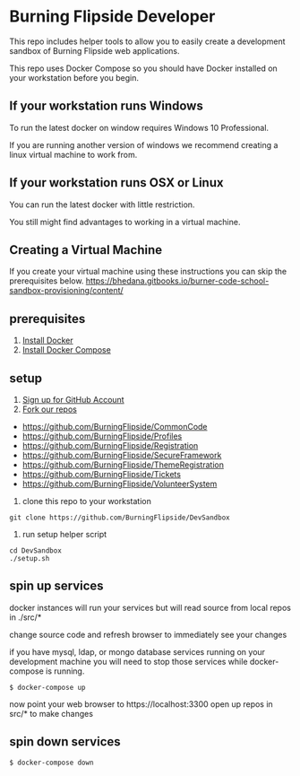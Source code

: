 # Burning Flipside Developer

This repo includes helper tools to allow you to easily create a development sandbox of Burning Flipside web applications.

This repo uses Docker Compose so you should have Docker installed on your workstation before you begin.

## If your workstation runs Windows

To run the latest docker on window requires Windows 10 Professional.

If you are running another version of windows we recommend creating a linux virtual machine to work from.

## If your workstation runs OSX or Linux

You can run the latest docker with little restriction.

You still might find advantages to working in a virtual machine.

## Creating a Virtual Machine

If you create your virtual machine using these instructions you can skip the prerequisites below.
https://bhedana.gitbooks.io/burner-code-school-sandbox-provisioning/content/

## prerequisites
1. [Install Docker](https://www.docker.com/products/overview)
1. [Install Docker Compose](https://docs.docker.com/compose/install/)


## setup
1. [Sign up for GitHub Account](https://github.com)
1. [Fork our repos](https://help.github.com/articles/fork-a-repo/)
  * https://github.com/BurningFlipside/CommonCode
  * https://github.com/BurningFlipside/Profiles
  * https://github.com/BurningFlipside/Registration
  * https://github.com/BurningFlipside/SecureFramework
  * https://github.com/BurningFlipside/ThemeRegistration
  * https://github.com/BurningFlipside/Tickets
  * https://github.com/BurningFlipside/VolunteerSystem
1. clone this repo to your workstation
  ```
  git clone https://github.com/BurningFlipside/DevSandbox
  ```
1. run setup helper script
  ```
  cd DevSandbox
  ./setup.sh
  ```

## spin up services

docker instances will run your services but will read source from local repos in ./src/*

change source code and refresh browser to immediately see your changes

if you have mysql, ldap, or mongo database services running on your development machine you will need to stop those services while docker-compose is running.

```
$ docker-compose up
```
now point your web browser to https://localhost:3300
open up repos in src/* to make changes

## spin down services
```
$ docker-compose down
```
